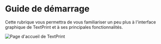 # Guide de démarrage

Cette rubrique vous permettra de vous familiariser un peu plus à l'interface graphique de TextPrint et à ses principales fonctionnalités.

<img alt="Page d'accueil de TextPrint" src='/_media/accueil.png'></img>
